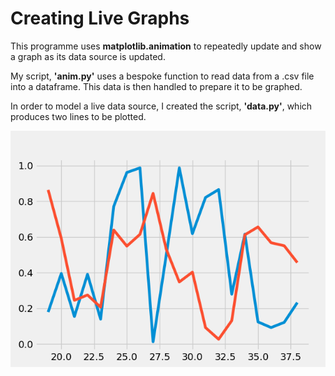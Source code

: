 # Creating Live Graphs

This programme uses **matplotlib.animation** to repeatedly update and show a graph as its data source is updated.

My script, **'anim.py'** uses a bespoke function to read data from a .csv file into a dataframe. This data is then handled to prepare it to be graphed.

In order to model a live data source, I created the script, **'data.py'**, which produces two lines to be plotted.

![](https://github.com/j12r12/live_graphs/blob/master/Figure_1.png?raw=True)

